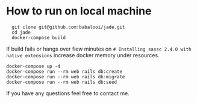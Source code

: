 # How to run on local machine

```
  git clone git@github.com:babalooi/jade.git
  cd jade
  docker-compose build
```

If build fails or hangs over fiew minutes on `# Installing sassc 2.4.0 with native extensions` increase docker memory under resources.

```
docker-compose up -d
docker-compose run --rm web rails db:create
docker-compose run --rm web rails db:migrate
docker-compose run --rm web rails db:seed
```

If you have any questions feel free to contact me.
